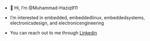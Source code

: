 - 👋 Hi, I’m @Muhammad-Haziq911
- I’m interested in embedded, embeddedlinux, embeddedsystems, electronicsdesign, and electronicengineering


- You can reach out to me through [Linkedin](https://www.linkedin.com/in/muhammad-haziq-b09447182/)

<!---
Muhammad-Haziq911/Muhammad-Haziq911 is a ✨ special ✨ repository because its `README.md` (this file) appears on your GitHub profile.
You can click the Preview link to take a look at your changes.
--->
